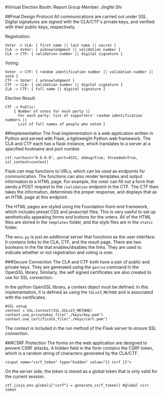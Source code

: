 #Virtual Election Booth: Report
Group Member: Jingfei Shi

##Final Design Protocol
All communications are carried out under SSL. Digital signatures are signed with the CLA/CTF's private keys, and verified with their public keys, respectively.

Registration:

	Voter -> CLA: { first name || last name || secret }
	CLA -> Voter: { acknowledgment || validation number }
	CLA -> CTF: { validation number || digital signature }
	
Voting:

	Voter -> CTF: { random identification number || validation number || vote }
	CTF -> Voter: { acknowledgment }
	CTF -> CLA: { validation number || digital signature }
	CLA -> CTF: { full name || digital signature }
	
Election Result:

	CTF -> Public:
		{ Number of votes for each party ||
		  For each party: list of supporters' random identification numbers ||
		  List of full names of people who voted }
	
##Implementation
The final implementation is a web application written in Python and served with Flask, a lightweight Python web framework. The CLA and CTF each has a flask instance, which translates to a server at a specified hostname and port number. 
	
	ctf.run(host="0.0.0.0", port=4321, debug=True, threaded=True, ssl_context=context)
	
Flask can map functions to URLs, which can be used as endpoints for communication. The functions can also render templates and output information to a HTML page. For example, the voter can fill out a form that sends a POST request to the `/validation` endpoint in the CTF. The CTF then takes the information, determines the proper response, and displays that as an HTML page at this endpoint.

The HTML pages are styled using the Foundation front-end framework, which includes preset CSS and javascript files. This is very useful to set up aesthetically appealing forms and buttons for the voters. All of the HTML files are stored in the `templates` folder, and the style files are in the `static` folder.

The `menu.py` is just an additional server that functions as the user interface. It contains links to the CLA, CTF, and the result page. There are two booleans in the file that enables/disables the links. They are used to indicate whether or not registration and voting is over.

###Secure Connection
The CLA and CTF both have a pair of public and private keys. They are generated using the `genrsa` command in the OpenSSL library. Similarly, the self signed certificates are also created to use for SSL connection.

In the python OpenSSL library, a context object must be defined. In this implementation, it is defined as using the `SSLv23_METHOD` and is associated with the certificates.

```
#SSL setup
context = SSL.Context(SSL.SSLv23_METHOD)
context.use_privatekey_file("./keys/key.pem")
context.use_certificate_file("./keys/cert.pem")
```
The context is included in the run method of the Flask server to ensure SSL connection.

###CSRF Protection
The forms on the web application are designed to prevent CSRF attacks. A hidden field in the form contains the CSRF token, which is a random string of characters generated by the CLA/CTF. 

	<input name="csrf_token" type="hidden" value="{{ csrf }}">

On the server side, the token is stored as a global token that is only valid for the current session.

	ctf.jinja_env.globals["csrf"] = generate_csrf_token() #global csrc token
